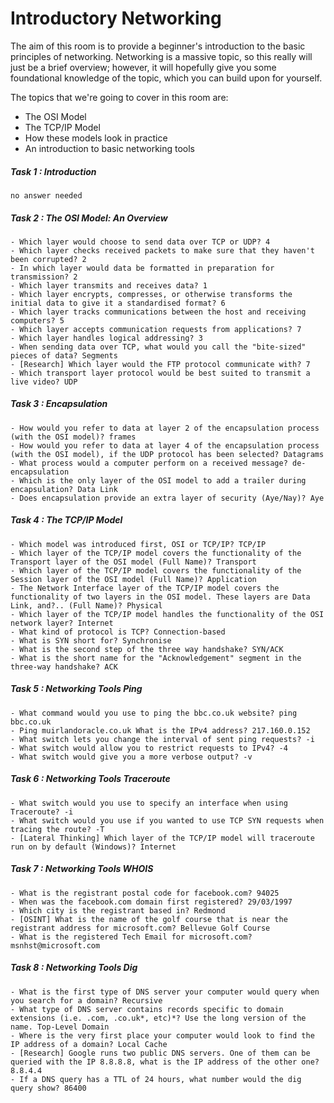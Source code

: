 # Introductory Networking
The aim of this room is to provide a beginner's introduction to the basic principles of networking. Networking is a massive topic, so this really will just be a brief overview; however, it will hopefully give you some foundational knowledge of the topic, which you can build upon for yourself.

The topics that we're going to cover in this room are:
* The OSI Model
* The TCP/IP Model
* How these models look in practice
* An introduction to basic networking tools

##### Task 1 : Introduction
```
no answer needed
```
##### Task 2 : The OSI Model: An Overview
```
- Which layer would choose to send data over TCP or UDP? 4
- Which layer checks received packets to make sure that they haven't been corrupted? 2
- In which layer would data be formatted in preparation for transmission? 2
- Which layer transmits and receives data? 1
- Which layer encrypts, compresses, or otherwise transforms the initial data to give it a standardised format? 6
- Which layer tracks communications between the host and receiving computers? 5
- Which layer accepts communication requests from applications? 7
- Which layer handles logical addressing? 3
- When sending data over TCP, what would you call the "bite-sized" pieces of data? Segments
- [Research] Which layer would the FTP protocol communicate with? 7
- Which transport layer protocol would be best suited to transmit a live video? UDP
```
##### Task 3 : Encapsulation
```
- How would you refer to data at layer 2 of the encapsulation process (with the OSI model)? frames
- How would you refer to data at layer 4 of the encapsulation process (with the OSI model), if the UDP protocol has been selected? Datagrams
- What process would a computer perform on a received message? de-encapsulation
- Which is the only layer of the OSI model to add a trailer during encapsulation? Data Link
- Does encapsulation provide an extra layer of security (Aye/Nay)? Aye
```
##### Task 4 : The TCP/IP Model
```
- Which model was introduced first, OSI or TCP/IP? TCP/IP
- Which layer of the TCP/IP model covers the functionality of the Transport layer of the OSI model (Full Name)? Transport
- Which layer of the TCP/IP model covers the functionality of the Session layer of the OSI model (Full Name)? Application
- The Network Interface layer of the TCP/IP model covers the functionality of two layers in the OSI model. These layers are Data Link, and?.. (Full Name)? Physical
- Which layer of the TCP/IP model handles the functionality of the OSI network layer? Internet
- What kind of protocol is TCP? Connection-based
- What is SYN short for? Synchronise
- What is the second step of the three way handshake? SYN/ACK
- What is the short name for the "Acknowledgement" segment in the three-way handshake? ACK
```
##### Task 5 :  Networking Tools Ping
```
- What command would you use to ping the bbc.co.uk website? ping bbc.co.uk
- Ping muirlandoracle.co.uk What is the IPv4 address? 217.160.0.152
- What switch lets you change the interval of sent ping requests? -i
- What switch would allow you to restrict requests to IPv4? -4
- What switch would give you a more verbose output? -v
```
##### Task 6 : Networking Tools Traceroute
```
- What switch would you use to specify an interface when using Traceroute? -i
- What switch would you use if you wanted to use TCP SYN requests when tracing the route? -T
- [Lateral Thinking] Which layer of the TCP/IP model will traceroute run on by default (Windows)? Internet
```
##### Task 7 : Networking Tools WHOIS
```
- What is the registrant postal code for facebook.com? 94025
- When was the facebook.com domain first registered? 29/03/1997
- Which city is the registrant based in? Redmond
- [OSINT] What is the name of the golf course that is near the registrant address for microsoft.com? Bellevue Golf Course
- What is the registered Tech Email for microsoft.com? msnhst@microsoft.com
```
##### Task 8 : Networking Tools Dig
```
- What is the first type of DNS server your computer would query when you search for a domain? Recursive
- What type of DNS server contains records specific to domain extensions (i.e. .com, .co.uk*, etc)*? Use the long version of the name. Top-Level Domain
- Where is the very first place your computer would look to find the IP address of a domain? Local Cache
- [Research] Google runs two public DNS servers. One of them can be queried with the IP 8.8.8.8, what is the IP address of the other one? 8.8.4.4
- If a DNS query has a TTL of 24 hours, what number would the dig query show? 86400
```